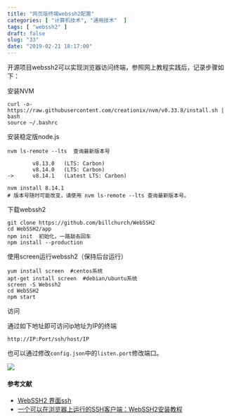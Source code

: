 ```yaml
---
title: "网页版终端webssh2配置"
categories: [ "计算机技术", "通用技术"  ]
tags: [ "webssh2" ]
draft: false
slug: "33"
date: "2019-02-21 18:17:00"
---
```




开源项目webssh2可以实现浏览器访问终端，参照网上教程实践后，记录步骤如下：

安装NVM

    curl -o- https://raw.githubusercontent.com/creationix/nvm/v0.33.8/install.sh | bash
    source ~/.bashrc
    

安装稳定版node.js

    nvm ls-remote --lts  查询最新版本号
     
            v8.13.0   (LTS: Carbon)
            v8.14.0   (LTS: Carbon)
    ->      v8.14.1   (Latest LTS: Carbon)
     
    nvm install 8.14.1
    # 版本号随时可能改变，请使用 nvm ls-remote --lts 查询最新版本号。

下载webssh2

    git clone https://github.com/billchurch/WebSSH2
    cd WebSSH2/app
    npm init  初始化，一路敲击回车
    npm install --production

使用screen运行webssh2（保持后台运行）

    yum install screen  #centos系统
    apt-get install screen  #debian/ubuntu系统
    screen -S Webssh2
    cd WebSSH2
    npm start

访问

通过如下地址即可访问ip地址为IP的终端

    http://IP:Port/ssh/host/IP

也可以通过修改`config.json`中的`listen.port`修改端口。  

![](https://blog.frytea.com/wp-content/uploads/2019/02/IMG_0195-1024x768.png)

#### 参考文献

*   [WebSSH2 界面ssh](https://blog.csdn.net/Flykos/article/details/85161615)
*   [一个可以在浏览器上运行的SSH客户端：WebSSH2安装教程](https://www.moerats.com/archives/467/)